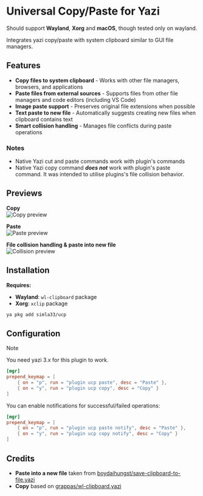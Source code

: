 # Universal Copy/Paste for Yazi

Should support **Wayland**, **Xorg** and **macOS**, though tested only on wayland. 

Integrates yazi copy/paste with system clipboard similar to GUI file managers.

## Features

- **Copy files to system clipboard** - Works with other file managers, browsers, and applications
- **Paste files from external sources** - Supports files from other file managers and code editors (including VS Code)
- **Image paste support** - Preserves original file extensions when possible
- **Text paste to new file** - Automatically suggests creating new files when clipboard contains text
- **Smart collision handling** - Manages file conflicts during paste operations


### Notes

- Native Yazi cut and paste commands work with plugin's commands
- Native Yazi copy command ***does not*** work with plugin's paste command. It was intended to utilise plugins's file collision behavior.


## Previews

**Copy**  
![Copy preview](https://github.com/simla33/my_assets/raw/main/ucp_copy_small.gif)

**Paste**  
![Paste preview](https://github.com/simla33/my_assets/raw/main/ucp_paste_small.gif)

**File collision handling & paste into new file**  
![Collision preview](https://github.com/simla33/my_assets/raw/main/ucp_collision_small.gif)


## Installation

**Requires:**

- **Wayland**: `wl-clipboard` package
- **Xorg**: `xclip` package  

```bash
ya pkg add simla33/ucp
```

## Configuration

> [!NOTE]
> You need yazi 3.x for this plugin to work.

```toml
[mgr]
prepend_keymap = [
    { on = "p", run = "plugin ucp paste", desc = "Paste" },
    { on = "y", run = "plugin ucp copy", desc = "Copy" }
]
```

You can enable notifications for successful/failed operations:

```toml
[mgr]
prepend_keymap = [
    { on = "p", run = "plugin ucp paste notify", desc = "Paste" },
    { on = "y", run = "plugin ucp copy notify", desc = "Copy" }
]
```

## Credits

- **Paste into a new file** taken from [boydaihungst/save-clipboard-to-file.yazi](https://github.com/boydaihungst/save-clipboard-to-file.yazi)
- **Copy** based on [grappas/wl-clipboard.yazi](https://github.com/grappas/wl-clipboard.yazi)
